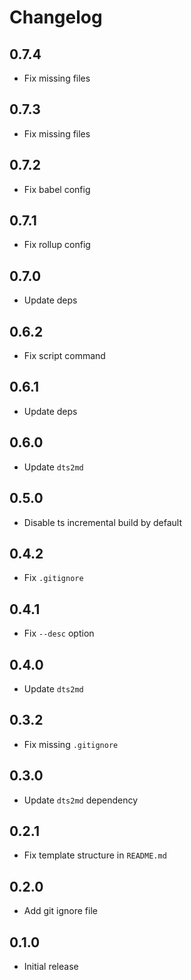 # Changelog

## 0.7.4

- Fix missing files

## 0.7.3

- Fix missing files

## 0.7.2

- Fix babel config

## 0.7.1

- Fix rollup config

## 0.7.0

- Update deps

## 0.6.2

- Fix script command

## 0.6.1

- Update deps

## 0.6.0

- Update `dts2md`

## 0.5.0

- Disable ts incremental build by default

## 0.4.2

- Fix `.gitignore`

## 0.4.1

- Fix `--desc` option

## 0.4.0

- Update `dts2md`

## 0.3.2

- Fix missing `.gitignore`

## 0.3.0

- Update `dts2md` dependency

## 0.2.1

- Fix template structure in `README.md`

## 0.2.0

- Add git ignore file

## 0.1.0

- Initial release
